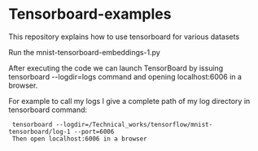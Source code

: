 # Tensorboard-examples
This repository explains how to use tensorboard for various datasets

Run the mnist-tensorboard-embeddings-1.py

 After executing the code we can launch TensorBoard by issuing tensorboard --logdir=logs command 
 and opening localhost:6006 in a browser.
 
 For example to call my logs I give a complete path of my log directory in tensorboard command:
 
     tensorboard --logdir=/Technical_works/tensorflow/mnist-tensorboard/log-1 --port=6006
     Then open localhost:6006 in a browser
